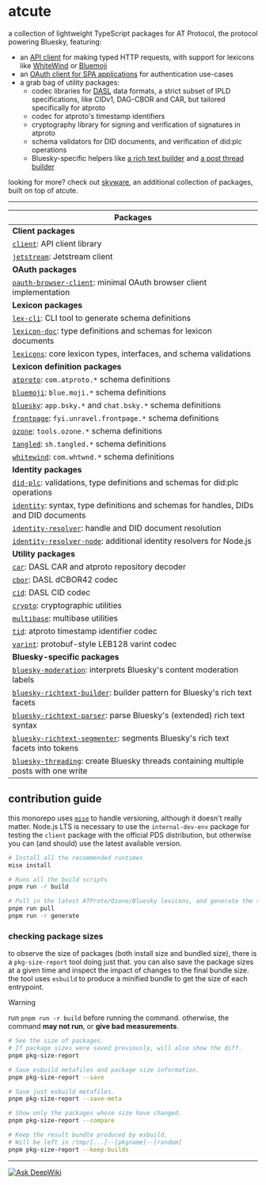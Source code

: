 # atcute

a collection of lightweight TypeScript packages for AT Protocol, the protocol powering Bluesky,
featuring:

- an [API client][client] for making typed HTTP requests, with support for lexicons like
  [WhiteWind][whitewind] or [Bluemoji][bluemoji]
- an [OAuth client for SPA applications][oauth-browser-client] for authentication use-cases
- a grab bag of utility packages:
  - codec libraries for [DASL][dasl] data formats, a strict subset of IPLD specifications, like
    CIDv1, DAG-CBOR and CAR, but tailored specifically for atproto
  - codec for atproto's timestamp identifiers
  - cryptography library for signing and verification of signatures in atproto
  - schema validators for DID documents, and verification of did:plc operations
  - Bluesky-specific helpers like [a rich text builder][bluesky-richtext-builder] and [a post thread
    builder][bluesky-threading]

looking for more? check out [skyware][skyware], an additional collection of packages, built on top
of atcute.

[bluemoji]: ./packages/definitions/bluemoji
[bluesky-richtext-builder]: ./packages/bluesky/richtext-builder
[bluesky-threading]: ./packages/bluesky/threading
[client]: ./packages/core/client
[oauth-browser-client]: ./packages/oauth/browser-client
[whitewind]: ./packages/definitions/whitewind
[dasl]: https://dasl.ing/
[ipld]: https://ipld.io/
[skyware]: https://skyware.js.org/

---

| Packages                                                                                                               |
| ---------------------------------------------------------------------------------------------------------------------- |
| **Client packages**                                                                                                    |
| [`client`](./packages/clients/client): API client library                                                              |
| [`jetstream`](./packages/clients/jetstream): Jetstream client                                                          |
| **OAuth packages**                                                                                                     |
| [`oauth-browser-client`](./packages/oauth/browser-client): minimal OAuth browser client implementation                 |
| **Lexicon packages**                                                                                                   |
| [`lex-cli`](./packages/lexicons/lex-cli): CLI tool to generate schema definitions                                      |
| [`lexicon-doc`](./packages/lexicons/lexicon-doc): type definitions and schemas for lexicon documents                   |
| [`lexicons`](./packages/lexicons/lexicons): core lexicon types, interfaces, and schema validations                     |
| **Lexicon definition packages**                                                                                        |
| [`atproto`](./packages/definitions/atproto): `com.atproto.*` schema definitions                                        |
| [`bluemoji`](./packages/definitions/bluemoji): `blue.moji.*` schema definitions                                        |
| [`bluesky`](./packages/definitions/bluesky): `app.bsky.*` and `chat.bsky.*` schema definitions                         |
| [`frontpage`](./packages/definitions/frontpage): `fyi.unravel.frontpage.*` schema definitions                          |
| [`ozone`](./packages/definitions/ozone): `tools.ozone.*` schema definitions                                            |
| [`tangled`](./packages/definitions/tangled): `sh.tangled.*` schema definitions                                         |
| [`whitewind`](./packages/definitions/whitewind): `com.whtwnd.*` schema definitions                                     |
| **Identity packages**                                                                                                  |
| [`did-plc`](./packages/identity/did-plc): validations, type definitions and schemas for did:plc operations             |
| [`identity`](./packages/identity/identity): syntax, type definitions and schemas for handles, DIDs and DID documents   |
| [`identity-resolver`](./packages/identity/identity-resolver): handle and DID document resolution                       |
| [`identity-resolver-node`](./packages/identity/identity-resolver-node): additional identity resolvers for Node.js      |
| **Utility packages**                                                                                                   |
| [`car`](./packages/utilities/car): DASL CAR and atproto repository decoder                                             |
| [`cbor`](./packages/utilities/cbor): DASL dCBOR42 codec                                                                |
| [`cid`](./packages/utilities/cid): DASL CID codec                                                                      |
| [`crypto`](./packages/utilities/crypto): cryptographic utilities                                                       |
| [`multibase`](./packages/utilities/multibase): multibase utilities                                                     |
| [`tid`](./packages/utilities/tid): atproto timestamp identifier codec                                                  |
| [`varint`](./packages/utilities/varint): protobuf-style LEB128 varint codec                                            |
| **Bluesky-specific packages**                                                                                          |
| [`bluesky-moderation`](./packages/bluesky/moderation): interprets Bluesky's content moderation labels                  |
| [`bluesky-richtext-builder`](./packages/bluesky/richtext-builder): builder pattern for Bluesky's rich text facets      |
| [`bluesky-richtext-parser`](./packages/bluesky/richtext-parser): parse Bluesky's (extended) rich text syntax           |
| [`bluesky-richtext-segmenter`](./packages/bluesky/richtext-segmenter): segments Bluesky's rich text facets into tokens |
| [`bluesky-threading`](./packages/bluesky/threading): create Bluesky threads containing multiple posts with one write   |

## contribution guide

this monorepo uses [`mise`](https://mise.jdx.dev) to handle versioning, although it doesn't really
matter. Node.js LTS is necessary to use the `internal-dev-env` package for testing the `client`
package with the official PDS distribution, but otherwise you can (and should) use the latest
available version.

```sh
# Install all the recommended runtimes
mise install

# Runs all the build scripts
pnpm run -r build

# Pull in the latest ATProto/Ozone/Bluesky lexicons, and generate the type declarations
pnpm run pull
pnpm run -r generate
```

### checking package sizes

to observe the size of packages (both install size and bundled size), there is a `pkg-size-report`
tool doing just that. you can also save the package sizes at a given time and inspect the impact of
changes to the final bundle size. the tool uses `esbuild` to produce a minified bundle to get the
size of each entrypoint.

<!-- prettier-ignore-start -->
<!-- Otherwise it wrecks the gfm alertbox ugh -->

> [!WARNING]
> run `pnpm run -r build` before running the command. otherwise, the command **may not run**, or **give bad measurements**.

<!-- prettier-ignore-end -->

```sh
# See the size of packages.
# If package sizes were saved previously, will also show the diff.
pnpm pkg-size-report

# Save esbuild metafiles and package size information.
pnpm pkg-size-report --save

# Save just esbuild metafiles.
pnpm pkg-size-report --save-meta

# Show only the packages whose size have changed.
pnpm pkg-size-report --compare

# Keep the result bundle produced by esbuild.
# Will be left in /tmp/[...]--[pkgname]--[random]
pnpm pkg-size-report --keep-builds
```

---

[![Ask DeepWiki](https://deepwiki.com/badge.svg)](https://deepwiki.com/mary-ext/atcute)
